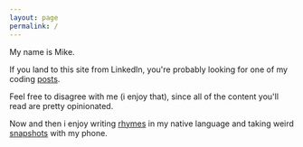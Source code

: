 ```yaml
---
layout: page
permalink: /
---
```


My name is Mike.

If you land to this site from LinkedIn, you're probably looking for one of my coding [posts](https://costajob.github.io/code/).

Feel free to disagree with me (i enjoy that), since all of the content you'll read are pretty opinionated.

Now and then i enjoy writing [rhymes](https://costajob.github.io/rhymes/) in my native language and taking weird [snapshots](https://instagram.com/agilestyle73) with my phone.
